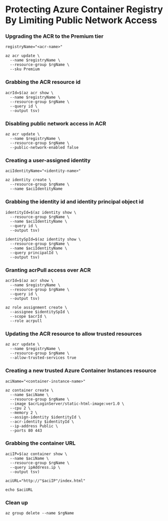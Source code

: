 # Protecting Azure Container Registry By Limiting Public Network Access


### Upgrading the ACR to the Premium tier
```
registryName="<acr-name>"

az acr update \
  --name $registryName \
  --resource-group $rgName \
  --sku Premium
```

### Grabbing the ACR resource id
```
acrId=$(az acr show \
  --name $registryName \
  --resource-group $rgName \
  --query id \
  --output tsv)
```

### Disabling public network access in ACR
```
az acr update \
  --name $registryName \
  --resource-group $rgName \
  --public-network-enabled false
```

### Creating a user-assigned identity
```
aciIdentityName="<identity-name>"

az identity create \
  --resource-group $rgName \
  --name $aciIdentityName
```

### Grabbing the identity id and identity principal object id
```
identityId=$(az identity show \
  --resource-group $rgName \
  --name $aciIdentityName \
  --query id \
  --output tsv)

identitySpId=$(az identity show \
  --resource-group $rgName \
  --name $aciIdentityName \
  --query principalId \
  --output tsv)
```

### Granting acrPull access over ACR 
```
acrId=$(az acr show \
  --name $registryName \
  --resource-group $rgName \
  --query id \
  --output tsv)

az role assignment create \
  --assignee $identitySpId \
  --scope $acrId \
  --role acrpull
```

### Updating the ACR resource to allow trusted resources
```
az acr update \
  --name $registryName \
  --resource-group $rgName \
  --allow-trusted-services true
```

### Creating a new trusted Azure Container Instances resource
```
aciName="<container-instance-name>"

az container create \
  --name $aciName \
  --resource-group $rgName \
  --image $acrLoginServer/static-html-image:ver1.0 \
  --cpu 2 \
  --memory 2 \
  --assign-identity $identityId \
  --acr-identity $identityId \  
  --ip-address Public \
  --ports 80 443
```

### Grabbing the container URL
```
aciIP=$(az container show \
  --name $aciName \
  --resource-group $rgName \
  --query ipAddress.ip \
  --output tsv)

aciURL="http://"$aciIP"/index.html"

echo $aciURL
```

### Clean up
```
az group delete --name $rgName
```